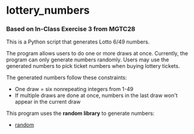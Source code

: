 # lottery_numbers

### Based on In-Class Exercise 3 from MGTC28

This is a Python script that generates Lotto 6/49 numbers.

The program allows users to do one or more draws at once. Currently, the program can only generate numbers randomly.
Users may use the generated numbers to pick ticket numbers when buying lottery tickets.

The generated numbers follow these constraints:
- One draw = six nonrepeating integers from 1-49
- If multiple draws are done at once, numbers in the last draw won't appear in the current draw

This program uses the **random library** to generate numbers:
- [random](https://www.codecademy.com/resources/docs/python/random-module)
